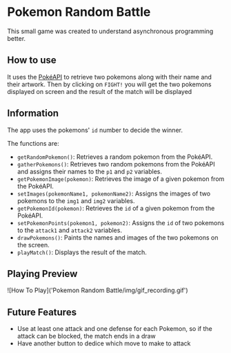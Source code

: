 # Pokemon Random Battle

This small game was created to understand asynchronous programming better.

## How to use

It uses the [PokéAPI](https://pokeapi.co/) to retrieve two pokemons along with their name and their artwork. Then by clicking on `FIGHT!` you will get the two pokemons displayed on screen and the result of the match will be displayed

## Information

The app uses the pokemons' `id` number to decide the winner.

The functions are:

- `getRandomPokemon()`: Retrieves a random pokemon from the PokéAPI.
- `gatherPokemons()`: Retrieves two random pokemons from the PokéAPI and assigns their names to the `p1` and `p2` variables.
- `getPokemonImage(pokemon)`: Retrieves the image of a given pokemon from the PokéAPI.
- `setImages(pokemonName1, pokemonName2)`: Assigns the images of two pokemons to the `img1` and `img2` variables.
- `getPokemonId(pokemon)`: Retrieves the `id` of a given pokemon from the PokéAPI.
- `setPokemonPoints(pokemon1, pokemon2)`: Assigns the `id` of two pokemons to the `attack1` and `attack2` variables.
- `drawPokemons()`: Paints the names and images of the two pokemons on the screen.
- `playMatch()`: Displays the result of the match.

## Playing Preview

![How To Play]('Pokemon Random Battle/img/gif_recording.gif')



## Future Features

<ul>
<li>Use at least one attack and one defense for each Pokemon, so if the attack can be blocked, the match ends in a draw</li>
<li>Have another button to dedice which move to make to attack</li>
</ul>